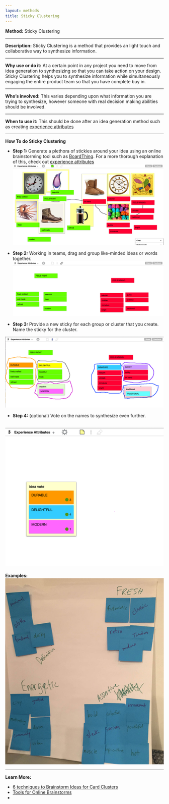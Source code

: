 ```yaml
---
layout: methods
title: Sticky Clustering
---
```


**Method:**  Sticky Clustering

---

**Description:** Sticky Clustering is a method that provides an light touch and collaborative way to synthesize information.

---

**Why use or do it:** At a certain point in any project you need to move from idea generation to synthesizing so that you can take action on your design. Sticky Clustering helps you to synthesize information while simultaneously engaging the entire product team so that you have complete buy in.

---

**Who’s involved:** This varies depending upon what information you are trying to synthesize, however someone with real decision making abilities should be involved.

---

**When to use it:** This should be done after an idea generation method such as creating [experience attributes](/methods/experience-attributes/)

---

**How To do Sticky Clustering**

* **Step 1:** Generate a plethora of stickies around your idea using an online brainstorming tool such as [BoardThing](http://boardthing.com). For a more thorough explanation of this, check out [experience attributes](/methods/experience-attributes/)
![idea generation](/img/methods/clustering-1.png)

* **Step 2:** Working in teams, drag and group like-minded ideas or words together.
![group like-minded ideas](/img/methods/clustering-2.png)

* **Step 3:** Provide a new sticky for each group or cluster that you create. Name the sticky for the cluster.

![group and name clusters](/img/methods/clustering-3.png)

* **Step 4:** (optional) Vote on the names to synthesize even further.

![vote on ideas](/img/methods/clustering-4.png)
---

**Examples:**
![vote on ideas](/img/methods/clustering-5.jpg)

---
**Learn More:**

* [6 techniques to Brainstorm Ideas for Card Clusters](http://www.avasbutler.com/six-techniques-to-brainstorm-ideas-4-card-clusters/#.V4zrzJMrKRs)
* [Tools for Online Brainstorms](http://blog.lucidmeetings.com/blog/25-tools-for-online-brainstorming-and-decision-making-in-meetings)
*
